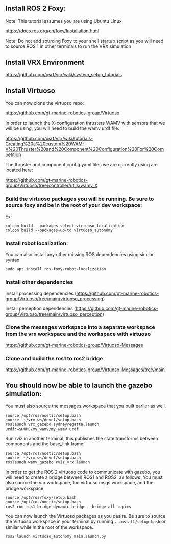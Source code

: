 ## Install ROS 2 Foxy:

Note: This tutorial assumes you are using Ubuntu Linux

https://docs.ros.org/en/foxy/Installation.html

Note: Do not add sourcing Foxy to your shell startup script as you will need to source ROS 1 in other terminals to run the VRX simulation

## Install VRX Environment

https://github.com/osrf/vrx/wiki/system_setup_tutorials

## Install Virtuoso

You can now clone the virtuoso repo:

https://github.com/gt-marine-robotics-group/Virtuoso

In order to launch the X-configuration thrusters WAMV with sensors that we will be using, you will need to build the wamv urdf file:

https://github.com/osrf/vrx/wiki/tutorials-Creating%20a%20custom%20WAM-V%20Thruster%20and%20Component%20Configuration%20For%20Competition


The thruster and component config yaml files we are currently using are located here:

https://github.com/gt-marine-robotics-group/Virtuoso/tree/controller/utils/wamv_X


### Build the virtuoso packages you will be running. Be sure to source foxy and be in the root of your dev workspace:

Ex:
```
colcon build --packages-select virtuoso_localization
colcon build --packages-up-to virtuoso_autonomy
```
### Install robot localization:
You can also install any other missing ROS dependencies using similar syntax
```
sudo apt install ros-foxy-robot-localization
```
### Install other dependencies
Install processing dependencies (https://github.com/gt-marine-robotics-group/Virtuoso/tree/main/virtuoso_processing)

Install perception dependencies (https://github.com/gt-marine-robotics-group/Virtuoso/tree/main/virtuoso_perception)

### Clone the messages workspace into a separate workspace from the vrx workspace and the workspace with virtuoso
https://github.com/gt-marine-robotics-group/Virtuoso-Messages

### Clone and build the ros1 to ros2 bridge
https://github.com/gt-marine-robotics-group/Virtuoso-Messages/tree/main

## You should now be able to launch the gazebo simulation:
You must also source the messages workspace that you built earlier as well.
```
source /opt/ros/noetic/setup.bash
source  ~/vrx_ws/devel/setup.bash
roslaunch vrx_gazebo sydneyregatta.launch urdf:=$HOME/my_wamv/my_wamv.urdf
```
Run rviz in another terminal, this publishes the state transforms between components and the base_link frame:
```
source /opt/ros/noetic/setup.bash
source  ~/vrx_ws/devel/setup.bash
roslaunch wamv_gazebo rviz_vrx.launch
```
In order to get the ROS 2 virtuoso code to communicate with gazebo, you will need to create a bridge between ROS1 and ROS2, as follows:
You must also source the vrx workspace, the virtuoso msgs workspace, and the bridge workspace.

```
source /opt/ros/foxy/setup.bash
source /opt/ros/noetic/setup.bash
ros2 run ros1_bridge dynamic_bridge --bridge-all-topics
```
You can now launch the Virtuoso packages as you desire. Be sure to source the Virtuoso workspace in your terminal by running `. install/setup.bash` or similar while in the root of the workspace.
```
ros2 launch virtuoso_autonomy main.launch.py
```

